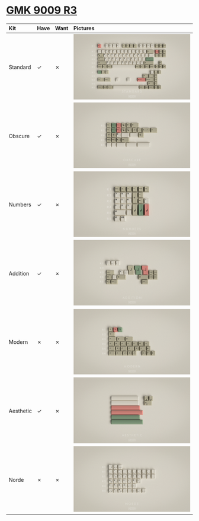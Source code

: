 # [GMK 9009 R3](https://geekhack.org/index.php?topic=102259.0)

| Kit               | Have    | Want    | Pictures |
| :-----------------| :------ | :------ | :------- |
| Standard          |    ✓    |    ✗    | ![](https://raw.githubusercontent.com/barnumbirr/keysets/master/doc/gmk_9009_r3/gmk_9009_r3_standard.png) |
| Obscure           |    ✓    |    ✗    | ![](https://raw.githubusercontent.com/barnumbirr/keysets/master/doc/gmk_9009_r3/gmk_9009_r3_obscure.png) |
| Numbers           |    ✓    |    ✗    | ![](https://raw.githubusercontent.com/barnumbirr/keysets/master/doc/gmk_9009_r3/gmk_9009_r3_numbers.png) |
| Addition          |    ✓    |    ✗    | ![](https://raw.githubusercontent.com/barnumbirr/keysets/master/doc/gmk_9009_r3/gmk_9009_r3_addition.png) |
| Modern            |    ✗    |    ✗    | ![](https://raw.githubusercontent.com/barnumbirr/keysets/master/doc/gmk_9009_r3/gmk_9009_r3_modern.png) |
| Aesthetic         |    ✓    |    ✗    | ![](https://raw.githubusercontent.com/barnumbirr/keysets/master/doc/gmk_9009_r3/gmk_9009_r3_aesthetic.png) |
| Norde             |    ✗    |    ✗    | ![](https://raw.githubusercontent.com/barnumbirr/keysets/master/doc/gmk_9009_r3/gmk_9009_r3_norde.png) |

